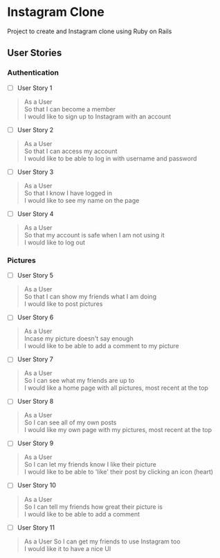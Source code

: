 Instagram Clone
===

Project to create and Instagram clone using Ruby on Rails


## User Stories

### Authentication 

 - [ ] User Story 1

> As a User  
> So that I can become a member   
> I would like to sign up to Instagram with an account

 - [ ] User Story 2

> As a User  
> So that I can access my account   
> I would like to be able to log in with username and password  

- [ ] User Story 3

> As a User  
> So that I know I have logged in  
> I would like to see my name on the page

- [ ] User Story 4

> As a User  
> So that my account is safe when I am not using it  
> I would like to log out

### Pictures 

- [ ] User Story 5

> As a User  
> So that I can show my friends what I am doing  
> I would like to post pictures  

- [ ] User Story 6

> As a User  
> Incase my picture doesn't say enough  
> I would like to be able to add a comment to my picture

- [ ] User Story 7

> As a User  
> So I can see what my friends are up to  
> I would like a home page with all pictures, most recent at the top  

- [ ] User Story 8

> As a User  
> So I can see all of my own posts  
> I would like my own page with my pictures, most recent at the top  

- [ ] User Story 9

> As a User  
> So I can let my friends know I like their picture  
> I would like to be able to 'like' their post by clicking an icon (heart)  

- [ ] User Story 10

> As a User  
> So I can tell my friends how great their picture is  
> I would like to be able to add a comment  

- [ ] User Story 11

> As a User
> So I can get my friends to use Instagram too  
> I would like it to have a nice UI

